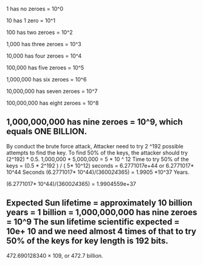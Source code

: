 1 has no zeroes = 10^0

10 has 1 zero = 10^1

100 has two zeroes = 10^2

1,000 has three zeroes = 10^3

10,000 has four zeroes = 10^4

100,000 has five zeroes = 10^5

1,000,000 has six zeroes = 10^6

10,000,000 has seven zeroes = 10^7

100,000,000 has eight zeroes = 10^8

1,000,000,000 has nine zeroes = 10^9, which equals ONE BILLION.
---------------------------------------------------------------
By conduct the brute force attack, Attacker need to try 2 ^192 possible attempts to find the key.
To find 50% of the keys, the attacker should try (2^192) * 0.5.
1,000,000 * 5,000,000 = 5 * 10 ^ 12
Time to try 50% of the keys = (0.5 * 2^192  ) / ( 5* 10^12) seconds
= 6.2771017e+44 or 6.2771017* 10^44 Seconds
(6.2771017* 10^44)/(3600*24*365) = 1.9905 *10^37 Years.

(6.2771017* 10^44)/(3600*24*365) = 1.9904559e+37

Expected Sun lifetime = approximately 10 billion years = 
1 billion = 1,000,000,000 has nine zeroes = 10^9 
The sun lifetime scientific expected = 10e+ 10 and we need almost 4 times of that to try 50% of the keys for key length is 192 bits.
---------------------------------------------
472.690128340 × 109, or 472.7 billion.
